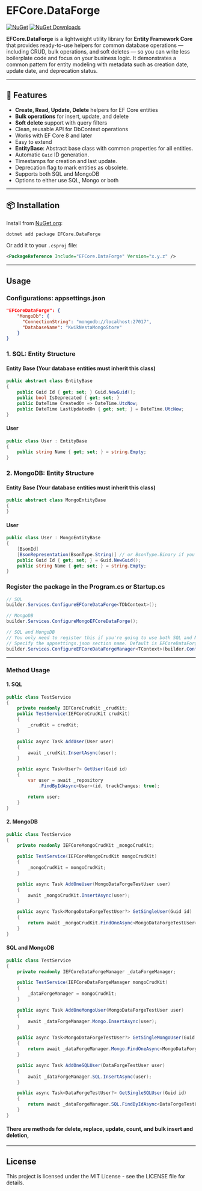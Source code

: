 # EFCore.DataForge

[![NuGet](https://img.shields.io/nuget/v/EFCore.DataForge.svg)](https://www.nuget.org/packages/EFCore.DataForge)
[![NuGet Downloads](https://img.shields.io/nuget/dt/EFCore.DataForge.svg)](https://www.nuget.org/packages/EFCore.DataForge)

**EFCore.DataForge** is a lightweight utility library for **Entity Framework Core** that provides ready-to-use helpers for common database operations — including CRUD, bulk operations, and soft deletes — so you can write less boilerplate code and focus on your business logic.
It demonstrates a common pattern for entity modeling with metadata such as creation date, update date, and deprecation status.

---

## 🚀 Features
- **Create, Read, Update, Delete** helpers for EF Core entities
- **Bulk operations** for insert, update, and delete
- **Soft delete** support with query filters
- Clean, reusable API for DbContext operations
- Works with EF Core 8 and later
- Easy to extend
- **EntityBase**: Abstract base class with common properties for all entities.
- Automatic `Guid` ID generation.
- Timestamps for creation and last update.
- Deprecation flag to mark entities as obsolete.
- Supports both SQL and MongoDB
- Options to either use SQL, Mongo or both

---

## 📦 Installation
Install from [NuGet.org](https://www.nuget.org/packages/EFCore.DataForge):

```bash
dotnet add package EFCore.DataForge
```

Or add it to your `.csproj` file:
```xml
<PackageReference Include="EFCore.DataForge" Version="x.y.z" />
```

---

## Usage

### Configurations: appsettings.json
```json
"EFCoreDataForge": {
    "MongoDb": {
      "ConnectionString": "mongodb://localhost:27017",
      "DatabaseName": "KwikNestaMongoStore"
    }
}
```

### 1. SQL: Entity Structure

#### Entity Base (Your database entities must inherit this class)
```csharp
public abstract class EntityBase
{
    public Guid Id { get; set; } Guid.NewGuid();
    public bool IsDeprecated { get; set; }
    public DateTime CreatedOn => DateTime.UtcNow;
    public DateTime LastUpdatedOn { get; set; } = DateTime.UtcNow;
}
```

#### User
```csharp
public class User : EntityBase
{
    public string Name { get; set; } = string.Empty;
}
```

### 2. MongoDB: Entity Structure

#### Entity Base (Your database entities must inherit this class)
```csharp
public abstract class MongoEntityBase
{
}
```

#### User
```csharp
public class User : MongoEntityBase
{
    [BsonId]
    [BsonRepresentation(BsonType.String)] // or BsonType.Binary if you prefer
    public Guid Id { get; set; } = Guid.NewGuid();
    public string Name { get; set; } = string.Empty;
}
```

### Register the package in the Program.cs or Startup.cs
```csharp
// SQL
builder.Services.ConfigureEFCoreDataForge<TDbContext>();

// MongoDB
builder.Services.ConfigureMongoEFCoreDataForge();

// SQL and MongoDB
// You only need to register this if you're going to use both SQL and MongoDB
// Specify the appsettings.json section name. Default is EFCoreDataForge
builder.Services.ConfigureEFCoreDataForgeManager<TContext>(builder.Configuration);
```

---

### Method Usage

#### 1. SQL
```csharp
public class TestService 
{
    private readonly IEFCoreCrudKit _crudKit;
    public TestService(IEFCoreCrudKit crudKit)
    {
        _crudKit = crudKit;
    }

    public async Task AddUser(User user)
    {
        await _crudKit.InsertAsync(user);
    }

    public async Task<User?> GetUser(Guid id)
    {
        var user = await _repository
            .FindByIdAsync<User>(id, trackChanges: true);

        return user;
    }
}
```

#### 2. MongoDB
```csharp
public class TestService
{
    private readonly IEFCoreMongoCrudKit _mongoCrudKit;

    public TestService(IEFCoreMongoCrudKit mongoCrudKit)
    {
        _mongoCrudKit = mongoCrudKit;
    }

    public async Task AddOneUser(MongoDataForgeTestUser user)
    {
        await _mongoCrudKit.InsertAsync(user);
    }

    public async Task<MongoDataForgeTestUser?> GetSingleUser(Guid id)
    {
        return await _mongoCrudKit.FindOneAsync<MongoDataForgeTestUser>(u => u.Id.Equals(id));
    }
}
```

#### SQL and MongoDB
```csharp
public class TestService
{
    private readonly IEFCoreDataForgeManager _dataForgeManager;

    public TestService(IEFCoreDataForgeManager mongoCrudKit)
    {
        _dataForgeManager = mongoCrudKit;
    }

    public async Task AddOneMongoUser(MongoDataForgeTestUser user)
    {
        await _dataForgeManager.Mongo.InsertAsync(user);
    }

    public async Task<MongoDataForgeTestUser?> GetSingleMongoUser(Guid id)
    {
        return await _dataForgeManager.Mongo.FindOneAsync<MongoDataForgeTestUser>(u => u.Id.Equals(id));
    }

    public async Task AddOneSQLUser(DataForgeTestUser user)
    {
        await _dataForgeManager.SQL.InsertAsync(user);
    }

    public async Task<DataForgeTestUser?> GetSingleSQLUser(Guid id)
    {
        return await _dataForgeManager.SQL.FindByIdAsync<DataForgeTestUser>(id, false);
    }
}
```

#### There are methods for delete, replace, update, count, and bulk insert and deletion, 

---

## License
This project is licensed under the MIT License - see the LICENSE file for details.